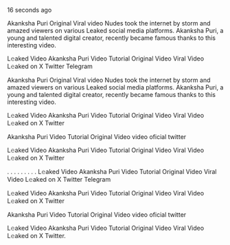 16 seconds ago

Akanksha Puri Original Viral video Nudes took the internet by storm and amazed viewers on various Leaked social media platforms. Akanksha Puri, a young and talented digital creator, recently became famous thanks to this interesting video.

L𝚎aked Video Akanksha Puri Video Tutorial Original Video Viral Video L𝚎aked on X Twitter Telegram

Akanksha Puri Original Viral video Nudes took the internet by storm and amazed viewers on various Leaked social media platforms. Akanksha Puri, a young and talented digital creator, recently became famous thanks to this interesting video.

L𝚎aked Video Akanksha Puri Video Tutorial Original Video Viral Video L𝚎aked on X Twitter

Akanksha Puri Video Tutorial Original Video video oficial twitter

L𝚎aked Video Akanksha Puri Video Tutorial Original Video Viral Video L𝚎aked on X Twitter

. . . . . . . . . L𝚎aked Video Akanksha Puri Video Tutorial Original Video Viral Video L𝚎aked on X Twitter Telegram

L𝚎aked Video Akanksha Puri Video Tutorial Original Video Viral Video L𝚎aked on X Twitter

Akanksha Puri Video Tutorial Original Video video oficial twitter

L𝚎aked Video Akanksha Puri Video Tutorial Original Video Viral Video L𝚎aked on X Twitter.
